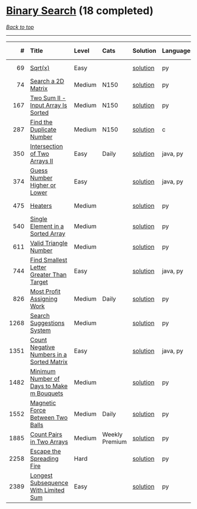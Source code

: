 # [Binary Search](<https://leetcode.com/tag/Binary-Search/>) (18 completed)

*[Back to top](<../../README.md>)*

------

|    # | Title                                                                                                                  | Level   | Cats           | Solution                                                             | Languages   | Date Complete   |
|-----:|:-----------------------------------------------------------------------------------------------------------------------|:--------|:---------------|:---------------------------------------------------------------------|:------------|:----------------|
|   69 | [Sqrt(x)](<https://leetcode.com/problems/sqrtx>)                                                                       | Easy    |                | [solution](<../_69. Sqrt(x).md>)                                     | py          | Jun 07, 2024    |
|   74 | [Search a 2D Matrix](<https://leetcode.com/problems/search-a-2d-matrix>)                                               | Medium  | N150           | [solution](<../_74. Search a 2D Matrix.md>)                          | py          | Jun 14, 2024    |
|  167 | [Two Sum II - Input Array Is Sorted](<https://leetcode.com/problems/two-sum-ii-input-array-is-sorted>)                 | Medium  | N150           | [solution](<../_167. Two Sum II - Input Array Is Sorted.md>)         | py          | Jun 13, 2024    |
|  287 | [Find the Duplicate Number](<https://leetcode.com/problems/find-the-duplicate-number>)                                 | Medium  | N150           | [solution](<../_287. Find the Duplicate Number.md>)                  | c           | Jun 25, 2024    |
|  350 | [Intersection of Two Arrays II](<https://leetcode.com/problems/intersection-of-two-arrays-ii>)                         | Easy    | Daily          | [solution](<../_350. Intersection of Two Arrays II.md>)              | java, py    | Jul 01, 2024    |
|  374 | [Guess Number Higher or Lower](<https://leetcode.com/problems/guess-number-higher-or-lower>)                           | Easy    |                | [solution](<../_374. Guess Number Higher or Lower.md>)               | java, py    | Jun 02, 2024    |
|  475 | [Heaters](<https://leetcode.com/problems/heaters>)                                                                     | Medium  |                | [solution](<../_475. Heaters.md>)                                    | py          | Jun 07, 2024    |
|  540 | [Single Element in a Sorted Array](<https://leetcode.com/problems/single-element-in-a-sorted-array>)                   | Medium  |                | [solution](<../_540. Single Element in a Sorted Array.md>)           | py          | Jul 05, 2024    |
|  611 | [Valid Triangle Number](<https://leetcode.com/problems/valid-triangle-number>)                                         | Medium  |                | [solution](<../_611. Valid Triangle Number.md>)                      | py          | May 22, 2024    |
|  744 | [Find Smallest Letter Greater Than Target](<https://leetcode.com/problems/find-smallest-letter-greater-than-target>)   | Easy    |                | [solution](<../_744. Find Smallest Letter Greater Than Target.md>)   | java, py    | Jun 01, 2024    |
|  826 | [Most Profit Assigning Work](<https://leetcode.com/problems/most-profit-assigning-work>)                               | Medium  | Daily          | [solution](<../_826. Most Profit Assigning Work.md>)                 | py          | Jun 17, 2024    |
| 1268 | [Search Suggestions System](<https://leetcode.com/problems/search-suggestions-system>)                                 | Medium  |                | [solution](<../_1268. Search Suggestions System.md>)                 | py          | Jun 28, 2024    |
| 1351 | [Count Negative Numbers in a Sorted Matrix](<https://leetcode.com/problems/count-negative-numbers-in-a-sorted-matrix>) | Easy    |                | [solution](<../_1351. Count Negative Numbers in a Sorted Matrix.md>) | java, py    | Jun 01, 2024    |
| 1482 | [Minimum Number of Days to Make m Bouquets](<https://leetcode.com/problems/minimum-number-of-days-to-make-m-bouquets>) | Medium  |                | [solution](<../_1482. Minimum Number of Days to Make m Bouquets.md>) | py          | Jun 18, 2024    |
| 1552 | [Magnetic Force Between Two Balls](<https://leetcode.com/problems/magnetic-force-between-two-balls>)                   | Medium  | Daily          | [solution](<../_1552. Magnetic Force Between Two Balls.md>)          | py          | Jun 20, 2024    |
| 1885 | [Count Pairs in Two Arrays](<https://leetcode.com/problems/count-pairs-in-two-arrays>)                                 | Medium  | Weekly Premium | [solution](<../_1885. Count Pairs in Two Arrays.md>)                 | py          | May 21, 2024    |
| 2258 | [Escape the Spreading Fire](<https://leetcode.com/problems/escape-the-spreading-fire>)                                 | Hard    |                | [solution](<../_2258. Escape the Spreading Fire.md>)                 | py          | Jun 14, 2024    |
| 2389 | [Longest Subsequence With Limited Sum](<https://leetcode.com/problems/longest-subsequence-with-limited-sum>)           | Easy    |                | [solution](<../_2389. Longest Subsequence With Limited Sum.md>)      | py          | May 31, 2024    |